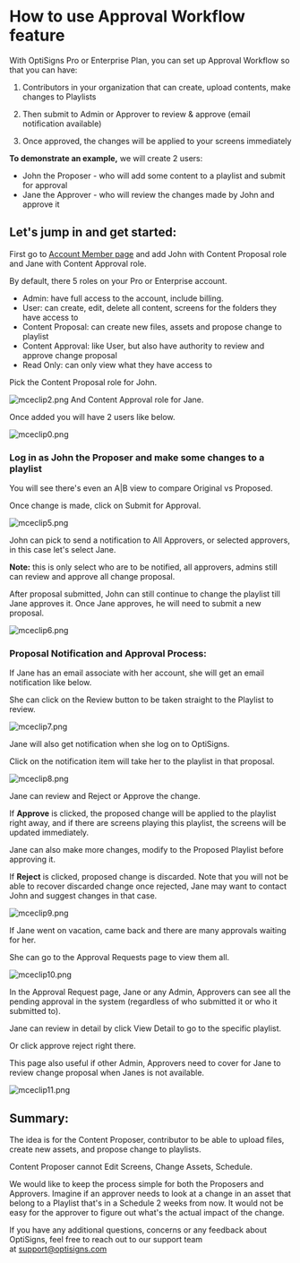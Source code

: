 # How to use Approval Workflow feature

With OptiSigns Pro or Enterprise Plan, you can set up Approval Workflow so that you can have:

1) Contributors in your organization that can create, upload contents, make changes to Playlists

2) Then submit to Admin or Approver to review & approve (email notification available)

3) Once approved, the changes will be applied to your screens immediately

**To demonstrate an example,** we will create 2 users:

* John the Proposer - who will add some content to a playlist and submit for approval
* Jane the Approver - who will review the changes made by John and approve it

## **Let's jump in and get started:**

First go to [Account Member page](https://beta.optisigns.com/app/s/account-members) and add John with Content Proposal role and Jane with Content Approval role.

By default, there 5 roles on your Pro or Enterprise account.

* Admin: have full access to the account, include billing.
* User: can create, edit, delete all content, screens for the folders they have access to
* Content Proposal: can create new files, assets and propose change to playlist
* Content Approval: like User, but also have authority to review and approve change proposal
* Read Only: can only view what they have access to

Pick the Content Proposal role for John.

![mceclip2.png](https://support.optisigns.com/hc/article_attachments/1500003459722) And Content Approval role for Jane.

Once added you will have 2 users like below.

![mceclip0.png](https://support.optisigns.com/hc/article_attachments/360102331574)

### **Log in as John the Proposer and make some changes to a playlist**

You will see there's even an A|B view to compare Original vs Proposed.

Once change is made, click on Submit for Approval.

![mceclip5.png](https://support.optisigns.com/hc/article_attachments/1500003504041)

John can pick to send a notification to All Approvers, or selected approvers, in this case let's select Jane.

**Note:** this is only select who are to be notified, all approvers, admins still can review and approve all change proposal.

After proposal submitted, John can still continue to change the playlist till Jane approves it. Once Jane approves, he will need to submit a new proposal.

![mceclip6.png](https://support.optisigns.com/hc/article_attachments/1500003504101)

### **Proposal Notification and Approval Process:**

If Jane has an email associate with her account, she will get an email notification like below.

She can click on the Review button to be taken straight to the Playlist to review.

![mceclip7.png](https://support.optisigns.com/hc/article_attachments/360102332874)

Jane will also get notification when she log on to OptiSigns.

Click on the notification item will take her to the playlist in that proposal.

![mceclip8.png](https://support.optisigns.com/hc/article_attachments/1500003460722)

Jane can review and Reject or Approve the change.

If **Approve** is clicked, the proposed change will be applied to the playlist right away, and if there are screens playing this playlist, the screens will be updated immediately.

Jane can also make more changes, modify to the Proposed Playlist before approving it.

If **Reject** is clicked, proposed change is discarded. Note that you will not be able to recover discarded change once rejected, Jane may want to contact John and suggest changes in that case.

![mceclip9.png](https://support.optisigns.com/hc/article_attachments/1500003504701)

If Jane went on vacation, came back and there are many approvals waiting for her.

She can go to the Approval Requests page to view them all.

![mceclip10.png](https://support.optisigns.com/hc/article_attachments/360102333594)

In the Approval Request page, Jane or any Admin, Approvers can see all the pending approval in the system (regardless of who submitted it or who it submitted to).

Jane can review in detail by click View Detail to go to the specific playlist.

Or click approve reject right there.

This page also useful if other Admin, Approvers need to cover for Jane to review change proposal when Janes is not available.

![mceclip11.png](https://support.optisigns.com/hc/article_attachments/1500003505001)

## **Summary:**

The idea is for the Content Proposer, contributor to be able to upload files, create new assets, and propose change to playlists.

Content Proposer cannot Edit Screens, Change Assets, Schedule.

We would like to keep the process simple for both the Proposers and Approvers. Imagine if an approver needs to look at a change in an asset that belong to a Playlist that's in a Schedule 2 weeks from now. It would not be easy for the approver to figure out what's the actual impact of the change.

If you have any additional questions, concerns or any feedback about OptiSigns, feel free to reach out to our support team at [support@optisigns.com](mailto:support@optisigns.com)